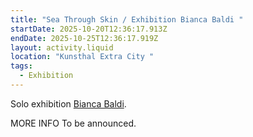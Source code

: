 ```yaml
---
title: "Sea Through Skin / Exhibition Bianca Baldi "
startDate: 2025-10-20T12:36:17.913Z
endDate: 2025-10-25T12:36:17.919Z
layout: activity.liquid
location: "Kunsthal Extra City "
tags:
  - Exhibition
---
```

S﻿olo exhibition [Bianca Baldi](https://slarg.be/people/bianca-baldi/). 

M﻿ORE INFO To be announced.